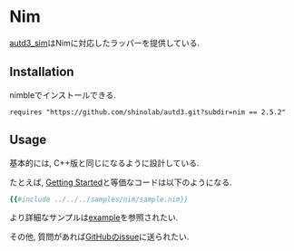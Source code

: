 # Nim

[autd3_sim](https://github.com/shinolab/autd3/tree/master/nim)はNimに対応したラッパーを提供している.

## Installation

nimbleでインストールできる.

```
requires "https://github.com/shinolab/autd3.git?subdir=nim == 2.5.2"
```

## Usage

基本的には, C++版と同じになるように設計している.

たとえば, [Getting Started](../Users_Manual/getting_started.md)と等価なコードは以下のようになる.

```nim
{{#include ../../../samples/nim/sample.nim}}
```

より詳細なサンプルは[example](https://github.com/shinolab/autd3/tree/master/nim/examples)を参照されたい.

その他, 質問があれば[GitHubのissue](https://github.com/shinolab/autd3/issues)に送られたい.

